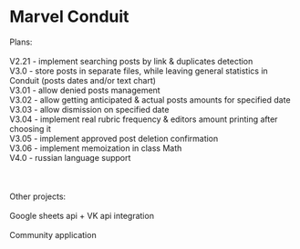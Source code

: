 # Marvel Conduit

Plans:\
\
V2.21 - implement searching posts by link & duplicates detection\
V3.0 - store posts in separate files, while leaving general statistics in Conduit (posts dates and/or text chart)\
V3.01 - allow denied posts management\
V3.02 - allow getting anticipated & actual posts amounts for specified date\
V3.03 - allow dismission on specified date\
V3.04 - implement real rubric frequency & editors amount printing after choosing it\
V3.05 - implement approved post deletion confirmation\
V3.06 - implement memoization in class Math\
V4.0 - russian language support\
\
\
\
Other projects:\
\
Google sheets api + VK api integration\
\
Community application
